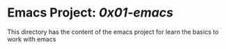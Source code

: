 # Emacs Project: _0x01-emacs_

This directory has the content of the emacs project for learn the basics to work with emacs
